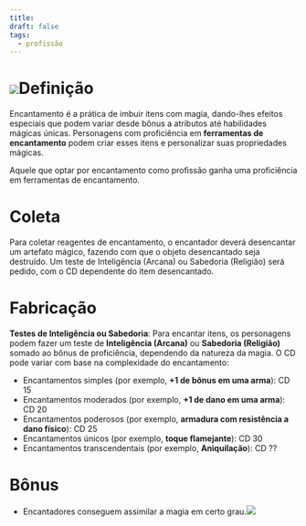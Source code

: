 ```yaml
---
title: 
draft: false
tags:
  - profissão
---
```

# ![](y49ilvid.bmp)Definição
Encantamento é a prática de imbuir itens com magia, dando-lhes efeitos especiais que podem variar desde bônus a atributos até habilidades mágicas únicas. Personagens com proficiência em **ferramentas de encantamento** podem criar esses itens e personalizar suas propriedades mágicas.

Aquele que optar por encantamento como profissão ganha uma proficiência em ferramentas de encantamento.
# Coleta
Para coletar reagentes de encantamento, o encantador deverá desencantar um artefato mágico, fazendo com que o objeto desencantado seja destruído. Um teste de Inteligência (Arcana) ou Sabedoria (Religião) será pedido, com o CD dependente do item desencantado.
# Fabricação
**Testes de Inteligência ou Sabedoria**: Para encantar itens, os personagens podem fazer um teste de **Inteligência (Arcana)** ou **Sabedoria (Religião)** somado ao bônus de proficiência, dependendo da natureza da magia. O CD pode variar com base na complexidade do encantamento:
- Encantamentos simples (por exemplo, **+1 de bônus em uma arma**): CD 15
- Encantamentos moderados (por exemplo, **+1 de dano em uma arma**): CD 20
- Encantamentos poderosos (por exemplo, **armadura com resistência a dano físico**): CD 25
- Encantamentos únicos (por exemplo, **toque flamejante**): CD 30
- Encantamentos transcendentais (por exemplo, **Aniquilação**): CD ??
# Bônus
- Encantadores conseguem assimilar a magia em certo grau.![](o7cxwfal.bmp)